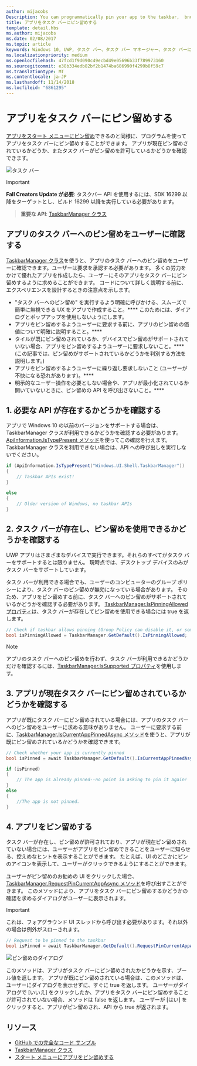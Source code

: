 ```yaml
---
author: mijacobs
Description: You can programmatically pin your app to the taskbar,  bnd you can check if it's currently pinned.
title: アプリをタスク バーにピン留めする
template: detail.hbs
ms.author: mijacobs
ms.date: 02/08/2017
ms.topic: article
keywords: Windows 10, UWP, タスク バー、タスク バー マネージャー、タスク バーにピン留め、プライマリ タイル
ms.localizationpriority: medium
ms.openlocfilehash: 47fcd1f9d090c49ecbd49e05696b33f789973160
ms.sourcegitcommit: e38b334edb82bf2b1474ba686990f4299b8f59c7
ms.translationtype: MT
ms.contentlocale: ja-JP
ms.lasthandoff: 11/14/2018
ms.locfileid: "6861295"
---
```

# <a name="pin-your-app-to-the-taskbar"></a>アプリをタスク バーにピン留めする

[アプリをスタート メニューにピン留め](tiles-and-notifications/primary-tile-apis.md)できるのと同様に、プログラムを使ってアプリをタスク バーにピン留めすることができます。 アプリが現在ピン留めされているかどうか、またタスク バーがピン留めを許可しているかどうかを確認できます。 

![タスク バー](images/taskbar/taskbar.png)

> [!IMPORTANT]
> **Fall Creators Update が必要**: タスクバー API を使用するには、SDK 16299 以降をターゲットとし、ビルド 16299 以降を実行している必要があります。

> **重要な API**: [TaskbarManager クラス](https://docs.microsoft.com/uwp/api/windows.ui.shell.taskbarmanager) 


## <a name="when-should-you-ask-the-user-to-pin-your-app-to-the-taskbar"></a>アプリのタスク バーへのピン留めをユーザーに確認する 

[TaskbarManager クラス](https://docs.microsoft.com/uwp/api/windows.ui.shell.taskbarmanager)を使うと、アプリのタスク バーへのピン留めをユーザーに確認できます。ユーザーは要求を承認する必要があります。 多くの労力をかけて優れたアプリを作成したら、ユーザーにそのアプリをタスク バーにピン留めするように求めることができます。 コードについて詳しく説明する前に、エクスペリエンスを設計するときの注意点を示します。

* "タスク バーへのピン留め" を実行するよう明確に呼びかける、スムーズで簡単に無視できる UX をアプリで作成すること。**** このためには、ダイアログとポップアップを使用しないようにします。 
* アプリをピン留めするようユーザーに要求する前に、アプリのピン留めの価値について明確に説明すること。****
* タイルが既にピン留めされているか、デバイスでピン留めがサポートされていない場合、アプリをピン留めするようユーザーに要求しないこと。**** (この記事では、ピン留めがサポートされているかどうかを判別する方法を説明します。)
* アプリをピン留めするようユーザーに繰り返し要求しないこと (ユーザーが不快になる恐れがあります)。****
* 明示的なユーザー操作を必要としない場合や、アプリが最小化されているか開いていないときに、ピン留めの API を呼び出さないこと。****


## <a name="1-check-whether-the-required-apis-exist"></a>1. 必要な API が存在するかどうかを確認する

アプリで Windows 10 の以前のバージョンをサポートする場合は、TaskbarManager クラスが利用できるかどうかを確認する必要があります。 [ApiInformation.IsTypePresent メソッド](https://docs.microsoft.com/en-us/uwp/api/windows.foundation.metadata.apiinformation#Windows_Foundation_Metadata_ApiInformation_IsTypePresent_System_String_)を使ってこの確認を行えます。 TaskbarManager クラスを利用できない場合は、API への呼び出しを実行しないでください。

```csharp
if (ApiInformation.IsTypePresent("Windows.UI.Shell.TaskbarManager"))
{
    // Taskbar APIs exist!
}

else
{
    // Older version of Windows, no taskbar APIs
}
```


## <a name="2-check-whether-taskbar-is-present-and-allows-pinning"></a>2. タスク バーが存在し、ピン留めを使用できるかどうかを確認する

UWP アプリはさまざまなデバイスで実行できます。それらのすべてがタスク バーをサポートするとは限りません。 現時点では、デスクトップ デバイスのみがタスク バーをサポートしています。 

タスク バーが利用できる場合でも、ユーザーのコンピューターのグループ ポリシーにより、タスク バーのピン留めが無効になっている場合があります。 そのため、アプリをピン留めする前に、タスク バーへのピン留めがサポートされているかどうかを確認する必要があります。 [TaskbarManager.IsPinningAllowed プロパティ](https://docs.microsoft.com/uwp/api/windows.ui.shell.taskbarmanager.IsPinningAllowed)は、タスク バーが存在してピン留めを使用できる場合には true を返します。 

```csharp
// Check if taskbar allows pinning (Group Policy can disable it, or some device families don't have taskbar)
bool isPinningAllowed = TaskbarManager.GetDefault().IsPinningAllowed;
```

> [!NOTE]
> アプリのタスク バーへのピン留めを行わず、タスク バーが利用できるかどうかだけを確認するには、[TaskbarManager.IsSupported プロパティ](https://docs.microsoft.com/uwp/api/windows.ui.shell.taskbarmanager.IsSupported)を使用します。


## <a name="3-check-whether-your-app-is-currently-pinned-to-the-taskbar"></a>3. アプリが現在タスク バーにピン留めされているかどうかを確認する

アプリが既にタスク バーにピン留めされている場合には、アプリのタスク バーへのピン留めをユーザーに求める意味がありません。 ユーザーに要求する前に、[TaskbarManager.IsCurrentAppPinnedAsync メソッド](https://docs.microsoft.com/uwp/api/windows.ui.shell.taskbarmanager.IsCurrentAppPinnedAsync)を使うと、アプリが既にピン留めされているかどうかを確認できます。

```csharp
// Check whether your app is currently pinned
bool isPinned = await TaskbarManager.GetDefault().IsCurrentAppPinnedAsync();

if (isPinned)
{
    // The app is already pinned--no point in asking to pin it again!
}
else 
{
    //The app is not pinned. 
}
```


##  <a name="4-pin-your-app"></a>4. アプリをピン留めする

タスク バーが存在し、ピン留めが許可されており、アプリが現在ピン留めされていない場合には、ユーザーがアプリをピン留めできることをユーザーに知らせる、控えめなヒントを表示することができます。 たとえば、UI のどこかにピンのアイコンを表示して、ユーザーがクリックできるようにすることができます。 

ユーザーがピン留めのお勧めの UI をクリックした場合、[TaskbarManager.RequestPinCurrentAppAsync メソッド](https://docs.microsoft.com/uwp/api/windows.ui.shell.taskbarmanager.RequestPinCurrentAppAsync)を呼び出すことができます。 このメソッドにより、アプリをタスク バーにピン留めするかどうかの確認を求めるダイアログがユーザーに表示されます。

> [!IMPORTANT]
> これは、フォアグラウンド UI スレッドから呼び出す必要があります。それ以外の場合は例外がスローされます。

```csharp
// Request to be pinned to the taskbar
bool isPinned = await TaskbarManager.GetDefault().RequestPinCurrentAppAsync();
```

![ピン留めのダイアログ](images/taskbar/pin-dialog.png)

このメソッドは、アプリがタスク バーにピン留めされたかどうかを示す、ブール値を返します。 アプリが既にピン留めされている場合は、このメソッドは、ユーザーにダイアログを表示せずに、すぐに true を返します。 ユーザーがダイアログで [いいえ] をクリックしたか、アプリをタスク バーにピン留めすることが許可されていない場合、メソッドは false を返します。 ユーザーが [はい] をクリックすると、アプリがピン留めされ、API から true が返されます。


## <a name="resources"></a>リソース

* [GitHub での完全なコード サンプル](https://github.com/WindowsNotifications/quickstart-pin-to-taskbar)
* [TaskbarManager クラス](https://docs.microsoft.com/uwp/api/windows.ui.shell.taskbarmanager)
* [スタート メニューにアプリをピン留めする](tiles-and-notifications/primary-tile-apis.md)